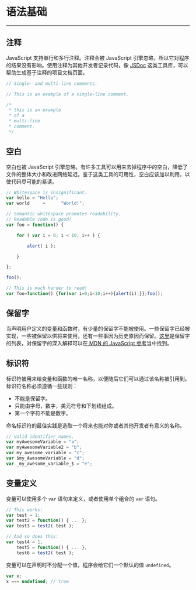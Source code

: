 # 语法基础

-------

## 注释

JavaScript 支持单行和多行注释。注释会被 JavaScript 引擎忽略，所以它对程序的结果没有影响。使用注释为其他开发者记录代码，像 [JSDoc](http://usejsdoc.org/ "JSDoc") 这类工具库，可以帮助生成基于注释的项目文档页面。

```javascript
// Single- and multi-line comments.

// This is an example of a single-line comment.

/*
 * this is an example
 * of a
 * multi-line
 * comment.
 */
```

## 空白

空白也被 JavaScript 引擎忽略。有许多工具可以用来去掉程序中的空白，降低了文件的整体大小和改进网络延迟。鉴于这类工具的可用性，空白应该加以利用，以使代码尽可能的易读。

```javascript
// Whitespace is insignificant.
var hello = "Hello";
var world     =      "World!";
```

```javascript
// Semantic whitespace promotes readability.
// Readable code is good!
var foo = function() {

	for ( var i = 0; i < 10; i++ ) {

		alert( i );

	}

};

foo();

// This is much harder to read!
var foo=function() {for(var i=0;i<10;i++){alert(i);}};foo();
```

## 保留字

当声明用户定义的变量和函数时，有少量的保留字不能被使用。一些保留字已经被实现，一些被保留以供将来使用，还有一些事因为历史原因而保留。[这里](/javascript-101/reserved-words.html)是保留字的列表，对保留字的深入解释可以在[ MDN 的 JavaScript 参考](https://developer.mozilla.org/zh-CN/docs/JavaScript/Reference/Reserved_Words "MDN 保留字")当中找到。

## 标识符

标识符被用来给变量和函数的唯一名称，以便随后它们可以通过该名称被引用到。标识符名称必须遵循一些规则：

* 不能是保留字。
* 只能由字母，数字，美元符号和下划线组成。
* 第一个字符不能是数字。

命名标识符的最佳实践是选取一个将来也能对你或者其他开发者有意义的名称。

```javascript
// Valid identifier names.
var myAwesomeVariable = "a";
var myAwesomeVariable2 = "b";
var my_awesome_variable = "c";
var $my_AwesomeVariable = "d";
var _my_awesome_variable_$ = "e";
```

## 变量定义

变量可以使用多个 `var` 语句来定义，或者使用单个组合的 `var` 语句。

```javascript
// This works:
var test = 1;
var test2 = function() { ... };
var test3 = test2( test );

// And so does this:
var test4 = 1,
	test5 = function() { ... },
	test6 = test2( test );
```

变量可以在声明时不分配一个值，程序会给它们一个默认的值 `undefined`。

```javascript
var x;
x === undefined; // true
```

